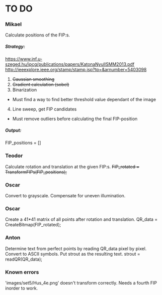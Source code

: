 TO DO
=====

### Mikael
Calculate positions of the FIP:s.

##### Strategy:
https://www.inf.u-szeged.hu/ipcg/publications/papers/KatonaNyulISMM2013.pdf
http://ieeexplore.ieee.org/stamp/stamp.jsp?tp=&arnumber=5403098

1. ~~Gaussian smoothing~~
2. ~~Gradient calculation (sobel)~~
3. Binarization
  * Must find a way to find better threshold value dependant of the image
4. Line sweep, get FIP candidates
  * Must remove outliers before calculating the final FIP-position

##### Output:
FIP_positions = []

### Teodor
Calculate rotation and translation at the given FIP:s.
~~FIP_rotated = TransformFIPs(FIP_positions);~~

### Oscar
Convert to grayscale.
Compensate for uneven illumination.

### Oscar
Create a 41*41 matrix of all points after rotation and translation.
QR_data = CreateBitmap(FIP_rotated);

### Anton
Determine text from perfect points by reading QR_data pixel by pixel.
Convert to ASCII symbols.
Put strout as the resulting text.
strout = readQR(QR_data);

### Known errors
'images/set5/Hus_4e.png' doesn't transform correctly. Needs a fourth FIP inorder to work.
